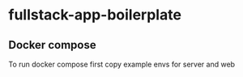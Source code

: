 # fullstack-app-boilerplate


## Docker compose

To run docker compose first copy example envs for server and web 
